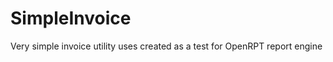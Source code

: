 SimpleInvoice
=============

Very simple invoice utility uses created as a test for OpenRPT report engine
